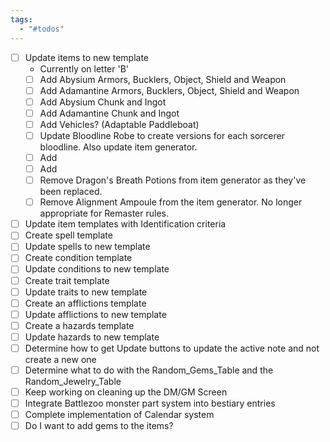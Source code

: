 ```yaml
---
tags:
  - "#todos"
---
```



- [ ] Update items to new template
	- Currently on letter 'B'
	- [ ] Add Abysium Armors, Bucklers, Object, Shield and Weapon
	- [ ] Add Adamantine Armors, Bucklers, Object, Shield and Weapon
	- [ ] Add Abysium Chunk and Ingot
	- [ ] Add Adamantine Chunk and Ingot
	- [ ] Add Vehicles? (Adaptable Paddleboat)
	- [ ] Update Bloodline Robe to create versions for each sorcerer bloodline.  Also update item generator. 
	- [ ] Add 
	- [ ] Add  
	- [ ] Remove Dragon's Breath Potions from item generator as they've been replaced.
	- [ ] Remove Alignment Ampoule from the item generator.  No longer appropriate for Remaster rules.
- [ ] Update item templates with Identification criteria
- [ ] Create spell template
- [ ] Update spells to new template
- [ ] Create condition template
- [ ] Update conditions to new template
- [ ] Create trait template
- [ ] Update traits to new template
- [ ] Create an afflictions template
- [ ] Update afflictions to new template
- [ ] Create a hazards template
- [ ] Update hazards to new template
- [ ] Determine how to get Update buttons to update the active note and not create a new one
- [ ] Determine what to do with the Random_Gems_Table and the Random_Jewelry_Table
- [ ] Keep working on cleaning up the DM/GM Screen
- [ ] Integrate Battlezoo monster part system into bestiary entries
- [ ] Complete implementation of Calendar system
- [ ] Do I want to add gems to the items?